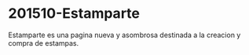 # 201510-Estamparte
Estamparte es una pagina nueva y asombrosa destinada a la creacion y compra de estampas.
